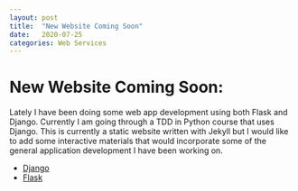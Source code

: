 ```yaml
---
layout: post
title:  "New Website Coming Soon"
date:   2020-07-25 
categories: Web Services
---
```

# New Website Coming Soon:
Lately I have been doing some web app development using both Flask and Django. Currently I am going through a TDD in Python course that uses Django.
This is currently a static website written with Jekyll but I would like to add some interactive materials that would incorporate some of the general application
development I have been working on.

- [Django](https://www.djangoproject.com/)
- [Flask](https://flask.palletsprojects.com/en/1.1.x/)


